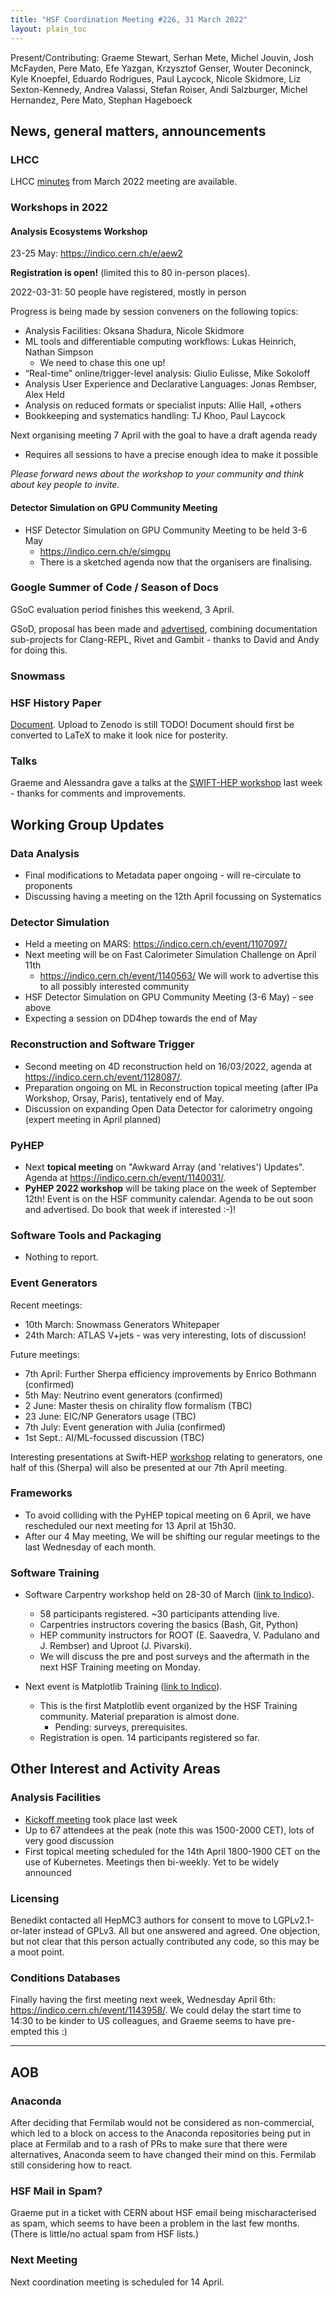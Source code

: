 ```yaml
---
title: "HSF Coordination Meeting #226, 31 March 2022"
layout: plain_toc
---
```


Present/Contributing: Graeme Stewart, Serhan Mete, Michel Jouvin, Josh McFayden, Pere Mato, Efe Yazgan, Krzysztof Genser, Wouter Deconinck, Kyle Knoepfel, Eduardo Rodrigues, Paul Laycock, Nicole Skidmore, Liz Sexton-Kennedy, Andrea Valassi, Stefan Roiser, Andi Salzburger, Michel Hernandez, Pere Mato, Stephan Hageboeck

## News, general matters, announcements

### LHCC

LHCC [minutes](https://cds.cern.ch/record/2803321/) from March 2022 meeting are available.

### Workshops in 2022

#### Analysis Ecosystems Workshop

23-25 May: <https://indico.cern.ch/e/aew2>

**Registration is open!** (limited this to 80 in-person places).

2022-03-31: 50 people have registered, mostly in person

Progress is being made by session conveners on the following topics:

- Analysis Facilities: Oksana Shadura, Nicole Skidmore
- ML tools and differentiable computing workflows: Lukas Heinrich, Nathan Simpson
  - We need to chase this one up!
- “Real-time” online/trigger-level analysis: Giulio Eulisse, Mike Sokoloff
- Analysis User Experience and Declarative Languages: Jonas Rembser, Alex Held
- Analysis on reduced formats or specialist inputs: Allie Hall, +others
- Bookkeeping and systematics handling: TJ Khoo, Paul Laycock

Next organising meeting 7 April with the goal to have a draft agenda ready

- Requires all sessions to have a precise enough idea to make it possible

*Please forward news about the workshop to your community and think about key people to invite.*

#### Detector Simulation on GPU Community Meeting

- HSF Detector Simulation on GPU Community Meeting to be held 3-6 May
  - <https://indico.cern.ch/e/simgpu>
  - There is a sketched agenda now that the organisers are finalising.

### Google Summer of Code / Season of Docs

GSoC evaluation period finishes this weekend, 3 April.

GSoD, proposal has been made and [advertised](https://hepsoftwarefoundation.org/activities/gsdocs.html), combining documentation sub-projects for Clang-REPL, Rivet and Gambit - thanks to David and Andy for doing this.

### Snowmass

### HSF History Paper

[Document](https://docs.google.com/document/d/1y45VSJeUZQnxgk7UMrLpVX4VhWtwYvp1sqz6Hp3dN1g/edit?usp=sharing). Upload to Zenodo is still TODO! Document should first be converted to LaTeX to make it look nice for posterity.

### Talks

Graeme and Alessandra gave a talks at the [SWIFT-HEP workshop](https://indico.cern.ch/event/1127798) last week - thanks for comments and improvements.

## Working Group Updates

### Data Analysis

- Final modifications to Metadata paper ongoing - will re-circulate to proponents
- Discussing having a meeting on the 12th April focussing on Systematics

### Detector Simulation

- Held a meeting on MARS: <https://indico.cern.ch/event/1107097/>
- Next meeting will be on Fast Calorimeter Simulation Challenge on April 11th
  - <https://indico.cern.ch/event/1140563/>
  We will work to advertise this to all possibly interested community
- HSF Detector Simulation on GPU Community Meeting (3-6 May) - see above
- Expecting a session on DD4hep towards the end of May

### Reconstruction and Software Trigger

- Second meeting on 4D reconstruction held on 16/03/2022, agenda at <https://indico.cern.ch/event/1128087/>.
- Preparation ongoing on ML in Reconstruction topical meeting (after IPa Workshop, Orsay, Paris), tentatively end of May.
- Discussion on expanding Open Data Detector for calorimetry ongoing (expert meeting in April planned)

### PyHEP

- Next **topical meeting** on "Awkward Array (and 'relatives') Updates". Agenda at <https://indico.cern.ch/event/1140031/>.
- **PyHEP 2022 workshop** will be taking place on the week of September 12th! Event is on the HSF community calendar. Agenda to be out soon and advertised. Do book that week if interested :-)!

### Software Tools and Packaging

- Nothing to report.

### Event Generators

Recent meetings:

- 10th March:     Snowmass Generators Whitepaper
- 24th March:     ATLAS V+jets - was very interesting, lots of discussion!

Future meetings:

- 7th April:     Further Sherpa efficiency improvements by Enrico Bothmann (confirmed)
- 5th May:     Neutrino event generators (confirmed)
- 2 June: Master thesis on chirality flow formalism (TBC)
- 23 June:     EIC/NP Generators usage (TBC)
- 7th July:     Event generation with Julia (confirmed)
- 1st Sept.:     AI/ML-focussed discussion (TBC)

Interesting presentations at Swift-HEP [workshop](https://indico.cern.ch/event/1127798/#21-wp2-event-generators) relating to generators, one half of this (Sherpa) will also be presented at our 7th April meeting.

### Frameworks

- To avoid colliding with the PyHEP topical meeting on 6 April, we have rescheduled our next meeting for 13 April at 15h30.
- After our 4 May meeting, We will be shifting our regular meetings to the last Wednesday of each month.

### Software Training

- Software Carpentry workshop held on 28-30 of March ([link to Indico](https://indico.cern.ch/event/1112526/)).
  - 58 participants registered. ~30 participants attending live.
  - Carpentries instructors covering the basics (Bash, Git, Python)
  - HEP community instructors for ROOT (E. Saavedra, V. Padulano and J. Rembser) and Uproot (J. Pivarski).
  - We will discuss the pre and post surveys and the aftermath in the next HSF Training meeting on Monday.

- Next event is Matplotlib Training ([link to Indico](https://indico.cern.ch/event/1058838/)).
  - This is the first Matplotlib event organized by the HSF Training community. Material preparation is almost done.
    - Pending: surveys, prerequisites.
  - Registration is open. 14 participants registered so far.

## Other Interest and Activity Areas

### Analysis Facilities

- [Kickoff meeting](https://indico.cern.ch/event/1132360/) took place last week
- Up to 67 attendees at the peak (note this was 1500-2000 CET), lots of very good discussion
- First topical meeting scheduled for the 14th April 1800-1900 CET on the use of Kubernetes. Meetings then bi-weekly. Yet to be widely announced

### Licensing

Benedikt contacted all HepMC3 authors for consent to move to LGPLv2.1-or-later instead of GPLv3. All but one answered and agreed. One objection, but not clear that this person actually contributed any code, so this may be a moot point.

### Conditions Databases

Finally having the first meeting next week, Wednesday April 6th: <https://indico.cern.ch/event/1143958/>.
We could delay the start time to 14:30 to be kinder to US colleagues, and Graeme seems to have pre-empted this :)

---

## AOB

### Anaconda

After deciding that Fermilab would not be considered as non-commercial, which led to a block on access to the Anaconda repositories being put in place at Fermilab and to a rash of PRs to make sure that there were alternatives, Anaconda seem to have changed their mind on this. Fermilab still considering how to react.

### HSF Mail in Spam?

Graeme put in a ticket with CERN about HSF email being mischaracterised as spam, which seems to have been a problem in the last few months. (There is little/no actual spam from HSF lists.)

### Next Meeting

Next coordination meeting is scheduled for 14 April.
